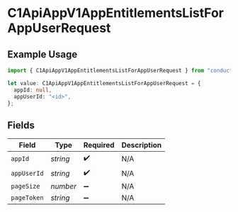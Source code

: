# C1ApiAppV1AppEntitlementsListForAppUserRequest

## Example Usage

```typescript
import { C1ApiAppV1AppEntitlementsListForAppUserRequest } from "conductorone-sdk-typescript/sdk/models/operations";

let value: C1ApiAppV1AppEntitlementsListForAppUserRequest = {
  appId: null,
  appUserId: "<id>",
};
```

## Fields

| Field              | Type               | Required           | Description        |
| ------------------ | ------------------ | ------------------ | ------------------ |
| `appId`            | *string*           | :heavy_check_mark: | N/A                |
| `appUserId`        | *string*           | :heavy_check_mark: | N/A                |
| `pageSize`         | *number*           | :heavy_minus_sign: | N/A                |
| `pageToken`        | *string*           | :heavy_minus_sign: | N/A                |